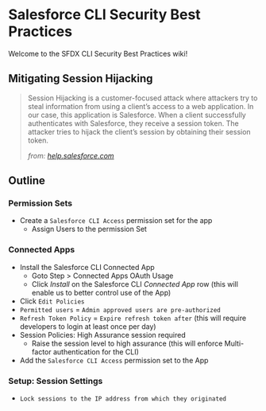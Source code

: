 # Salesforce CLI Security Best Practices

Welcome to the SFDX CLI Security Best Practices wiki!

## Mitigating Session Hijacking

> Session Hijacking is a customer-focused attack where attackers try to steal information from using a client’s access to a web application. In our case, this application is Salesforce. When a client successfully authenticates with Salesforce, they receive a session token. The attacker tries to hijack the client’s session by obtaining their session token.
>
> _from: [help.salesforce.com](https://help.salesforce.com/s/articleView?id=sf.real_time_em_threat_session.htm&type=5)_

## Outline

### Permission Sets

- Create a `Salesforce CLI Access` permission set for the app
  - Assign Users to the permission Set

### Connected Apps
- Install the Salesforce CLI Connected App
  - Goto Step > Connected Apps OAuth Usage
  - Click _Install_ on the Salesforce CLI _Connected App_ row (this will enable us to better control use of the App)
- Click `Edit Policies`
- `Permitted users` = `Admin approved users are pre-authorized`
- `Refresh Token Policy` = `Expire refresh token after` (this will require developers to login at least once per day)
- Session Policies: High Assurance session required
  - Raise the session level to high assurance (this will enforce Multi-factor authentication for the CLI)
- Add the `Salesforce CLI Access` permission set to the App

### Setup: Session Settings

- `Lock sessions to the IP address from which they originated`
